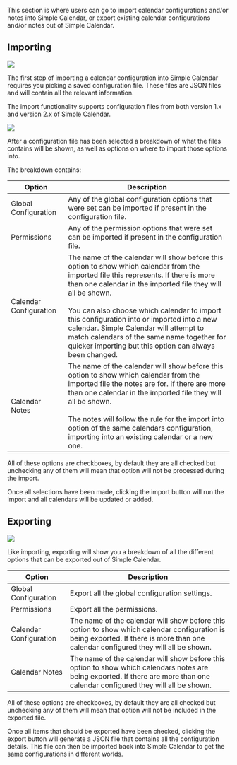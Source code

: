This section is where users can go to import calendar configurations and/or notes into Simple Calendar, or export existing calendar configurations and/or notes out of Simple Calendar.

## Importing

![](media://import-no-file.png)

The first step of importing a calendar configuration into Simple Calendar requires you picking a saved configuration file. These files are JSON files and will contain all the relevant information.

The import functionality supports configuration files from both version 1.x and version 2.x of Simple Calendar.

![](media://import-file.png)

After a configuration file has been selected a breakdown of what the files contains will be shown, as well as options on where to import those options into.

The breakdown contains:

| Option                 | Description                                                                                                                                                                                                                                                                                                                                                                                                                                                  |
|------------------------|--------------------------------------------------------------------------------------------------------------------------------------------------------------------------------------------------------------------------------------------------------------------------------------------------------------------------------------------------------------------------------------------------------------------------------------------------------------|
| Global Configuration   | Any of the global configuration options that were set can be imported if present in the configuration file.                                                                                                                                                                                                                                                                                                                                                  |
| Permissions            | Any of the permission options that were set can be imported if present in the configuration file.                                                                                                                                                                                                                                                                                                                                                            |
| Calendar Configuration | The name of the calendar will show before this option to show which calendar from the imported file this represents. If there is more than one calendar in the imported file they will all be shown.<br/><br/>You can also choose which calendar to import this configuration into or imported into a new calendar. Simple Calendar will attempt to match calendars of the same name together for quicker importing but this option can always been changed. |
| Calendar Notes         | The name of the calendar will show before this option to show which calendar from the imported file the notes are for. If there are more than one calendar in the imported file they will all be shown.<br/><br/>The notes will follow the rule for the  import into option of the same calendars configuration, importing into an existing calendar or a new one.                                                                                           |

All of these options are checkboxes, by default they are all checked but unchecking any of them will mean that option will not be processed during the import.

Once all selections have been made, clicking the import button will run the import and all calendars will be updated or added.

## Exporting

![](media://export.png)

Like importing, exporting will show you a breakdown of all the different options that can be exported out of Simple Calendar.

| Option                 | Description                                                                                                                                                                         |
|------------------------|-------------------------------------------------------------------------------------------------------------------------------------------------------------------------------------|
| Global Configuration   | Export all the global configuration settings.                                                                                                                                       |
| Permissions            | Export all the permissions.                                                                                                                                                         |
| Calendar Configuration | The name of the calendar will show before this option to show which calendar configuration is being exported. If there is more than one calendar configured they will all be shown. |
| Calendar Notes         | The name of the calendar will show before this option to show which calendars notes are being exported. If there are more than one calendar configured they will all be shown.      |

All of these options are checkboxes, by default they are all checked but unchecking any of them will mean that option will not be included in the exported file.

Once all items that should be exported have been checked, clicking the export button will generate a JSON file that contains all the configuration details. This file can then be imported back into Simple Calendar to get the same configurations in different worlds.